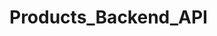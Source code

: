 # Products_Backend_API
<!-- 
(/5 points): As a developer, I want to make good, consistent commits.

(/2.5 points) As a developer, I want to create a Product model

Property names must be in snake_case and match the following exactly!
· title - CharField
· description - CharField
· price - DecimalField
· inventory_quantity – IntegerField

(/2.5 points) As a developer, I want my API to serve content on the following urls paths:
Paths must match these exactly!
· ‘127.0.0.1:8000/api/products/'
· ‘127.0.0.1:8000/api/products/<int:pk>/’

(/15 points) As a developer, I want to build a REST web API in Django REST Framework, so that I can make HTTP requests interact with the data set.

(/5 points) As a developer, I want to create a GET endpoint the responds with a 200 success status code and all of the products within the Product table.

(/5 points) As a developer, I want to create a GET by id endpoint that does the following things:
· Accepts a value from the request’s URL (The id of the product to retrieve).
· Returns a 200 status code.
· Responds with the product in the database that has the id that was sent through the URL.

(/5 points) As a developer, I want to create a POST endpoint that does the following things:
· Accepts a body object from the request in the form of a Product model.
· Adds the new product to the database.
· Returns a 201 status code.
· Responds with the newly created product object.

(/5 points) As a developer, I want to create a PUT endpoint that does the following things:
· Accepts a value from the request’s URL (The id of the product to be updated).
· Accepts a body object from the request in the form of a Product model.
· Finds the product in the Product table and updates that product with the properties that were sent in the request’s body.
· Returns a 200 status code.
· Responds with the newly updated product object.

(/5 points) As a developer, I want to create a DELETE endpoint that does the following things:
· Accepts a value from the request’s URL.
· Returns a 204 status code (NO CONTENT).

(/5 points) As a developer, I want to use Postman to make a POST, PUT, DELETE, and both GET requests (get by id and get all) request to my REST web API, save it to a collection, and then export it as a JSON from Postman. -->